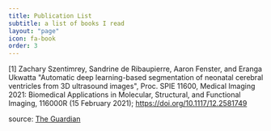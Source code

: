 ```yaml
---
title: Publication List
subtitle: a list of books I read
layout: "page"
icon: fa-book
order: 3
---
```

[1] Zachary Szentimrey, Sandrine de Ribaupierre, Aaron Fenster, and Eranga Ukwatta "Automatic deep learning-based segmentation of neonatal cerebral ventricles from 3D ultrasound images", Proc. SPIE 11600, Medical Imaging 2021: Biomedical Applications in Molecular, Structural, and Functional Imaging, 116000R (15 February 2021); https://doi.org/10.1117/12.2581749 

source: [The Guardian](https://www.theguardian.com/books/booksblog/2011/jan/04/best-boring-books)
